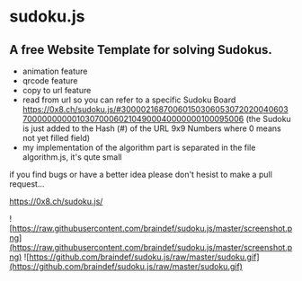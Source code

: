 # sudoku.js
## A free Website Template for solving Sudokus.

+ animation feature
+ qrcode feature
+ copy to url feature
+ read from url so you can refer to a specific Sudoku Board
 https://0x8.ch/sudoku.js/#300002168700601503060530720200406037000000000010307000602104900040000000100095006
 (the Sudoku is just added to the Hash (#) of the URL 9x9 Numbers where 0 means not yet filled field)
+ my implementation of the algorithm part is separated in the file algorithm.js, it's qute small

if you find bugs or have a better idea please don't hesist to make a pull request...

https://0x8.ch/sudoku.js/

![https://raw.githubusercontent.com/braindef/sudoku.js/master/screenshot.png](https://raw.githubusercontent.com/braindef/sudoku.js/master/screenshot.png)    ![https://github.com/braindef/sudoku.js/raw/master/sudoku.gif](https://github.com/braindef/sudoku.js/raw/master/sudoku.gif)

